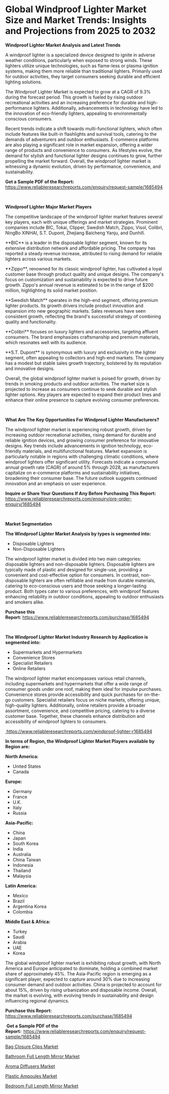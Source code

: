 <p><h1>Global Windproof Lighter Market Size and Market Trends: Insights and Projections from 2025 to 2032</h1></p><p><strong>Windproof Lighter Market Analysis and Latest Trends</strong></p>
<p><p>A windproof lighter is a specialized device designed to ignite in adverse weather conditions, particularly when exposed to strong winds. These lighters utilize unique technologies, such as flame-less or plasma ignition systems, making them more reliable than traditional lighters. Primarily used for outdoor activities, they target consumers seeking durable and efficient lighting solutions.</p><p>The Windproof Lighter Market is expected to grow at a CAGR of 9.3% during the forecast period. This growth is fueled by rising outdoor recreational activities and an increasing preference for durable and high-performance lighters. Additionally, advancements in technology have led to the innovation of eco-friendly lighters, appealing to environmentally conscious consumers. </p><p>Recent trends indicate a shift towards multi-functional lighters, which often include features like built-in flashlights and survival tools, catering to the demands of adventurers and outdoor enthusiasts. E-commerce platforms are also playing a significant role in market expansion, offering a wider range of products and convenience to consumers. As lifestyles evolve, the demand for stylish and functional lighter designs continues to grow, further propelling the market forward. Overall, the windproof lighter market is witnessing a dynamic evolution, driven by performance, convenience, and sustainability.</p></p>
<p><strong>Get a Sample PDF of the Report:&nbsp;</strong> <a href="https://www.reliableresearchreports.com/enquiry/request-sample/1685494?utm_campaign=102&utm_medium=2&utm_source=Github&utm_content=ia&utm_term=04042025&utm_id=windproof-lighter">https://www.reliableresearchreports.com/enquiry/request-sample/1685494</a></p>
<p>&nbsp;</p>
<p><strong>Windproof Lighter Major Market Players</strong></p>
<p><p>The competitive landscape of the windproof lighter market features several key players, each with unique offerings and market strategies. Prominent companies include BIC, Tokai, Clipper, Swedish Match, Zippo, Visol, Colibri, NingBo XINHAI, S.T. Dupont, Zhejiang Baicheng Yanju, and Dunhill.</p><p>**BIC** is a leader in the disposable lighter segment, known for its extensive distribution network and affordable pricing. The company has reported a steady revenue increase, attributed to rising demand for reliable lighters across various markets.</p><p>**Zippo**, renowned for its classic windproof lighter, has cultivated a loyal customer base through product quality and unique designs. The company's focus on customization and sustainability is expected to drive future growth. Zippo's annual revenue is estimated to be in the range of $200 million, highlighting its solid market position.</p><p>**Swedish Match** operates in the high-end segment, offering premium lighter products. Its growth drivers include product innovation and expansion into new geographic markets. Sales revenues have seen consistent growth, reflecting the brand's successful strategy of combining quality and functionality.</p><p>**Colibri** focuses on luxury lighters and accessories, targeting affluent consumers. The brand emphasizes craftsmanship and premium materials, which resonates well with its audience.</p><p>**S.T. Dupont** is synonymous with luxury and exclusivity in the lighter segment, often appealing to collectors and high-end markets. The company has a modest but stable sales growth trajectory, bolstered by its reputation and innovative designs.</p><p>Overall, the global windproof lighter market is poised for growth, driven by trends in smoking products and outdoor activities. The market size is projected to increase as consumers continue to seek durable and stylish lighter options. Key players are expected to expand their product lines and enhance their online presence to capture evolving consumer preferences.</p></p>
<p>&nbsp;</p>
<p><strong>What Are The Key Opportunities For Windproof Lighter Manufacturers?</strong></p>
<p><p>The windproof lighter market is experiencing robust growth, driven by increasing outdoor recreational activities, rising demand for durable and reliable ignition devices, and growing consumer preference for innovative designs. Key trends include advancements in ignition technology, eco-friendly materials, and multifunctional features. Market expansion is particularly notable in regions with challenging climatic conditions, where windproof lighters offer significant utility. Forecasts indicate a compound annual growth rate (CAGR) of around 5% through 2028, as manufacturers capitalize on e-commerce platforms and sustainability initiatives, broadening their consumer base. The future outlook suggests continued innovation and an emphasis on user experience.</p></p>
<p><strong>Inquire or Share Your Questions If Any Before Purchasing This Report:</strong> <a href="https://www.reliableresearchreports.com/enquiry/pre-order-enquiry/1685494?utm_campaign=102&utm_medium=2&utm_source=Github&utm_content=ia&utm_term=04042025&utm_id=windproof-lighter">https://www.reliableresearchreports.com/enquiry/pre-order-enquiry/1685494</a></p>
<p>&nbsp;</p>
<p><strong>Market Segmentation</strong></p>
<p><strong>The Windproof Lighter Market Analysis by types is segmented into:</strong></p>
<p><ul><li>Disposable Lighters</li><li>Non-Disposable Lighters</li></ul></p>
<p><p>The windproof lighter market is divided into two main categories: disposable lighters and non-disposable lighters. Disposable lighters are typically made of plastic and designed for single-use, providing a convenient and cost-effective option for consumers. In contrast, non-disposable lighters are often refillable and made from durable materials, catering to eco-conscious users and those seeking a longer-lasting product. Both types cater to various preferences, with windproof features enhancing reliability in outdoor conditions, appealing to outdoor enthusiasts and smokers alike.</p></p>
<p><strong>Purchase this Report:&nbsp;</strong><a href="https://www.reliableresearchreports.com/purchase/1685494?utm_campaign=102&utm_medium=2&utm_source=Github&utm_content=ia&utm_term=04042025&utm_id=windproof-lighter">https://www.reliableresearchreports.com/purchase/1685494</a></p>
<p>&nbsp;</p>
<p><strong>The Windproof Lighter Market Industry Research by Application is segmented into:</strong></p>
<p><ul><li>Supermarkets and Hypermarkets</li><li>Convenience Stores</li><li>Specialist Retailers</li><li>Online Retailers</li></ul></p>
<p><p>The windproof lighter market encompasses various retail channels, including supermarkets and hypermarkets that offer a wide range of consumer goods under one roof, making them ideal for impulse purchases. Convenience stores provide accessibility and quick purchases for on-the-go customers. Specialist retailers focus on niche markets, offering unique, high-quality lighters. Additionally, online retailers provide a broader assortment, convenience, and competitive pricing, catering to a diverse customer base. Together, these channels enhance distribution and accessibility of windproof lighters to consumers.</p></p>
<p><a href="https://www.reliableresearchreports.com/windproof-lighter-r1685494?utm_campaign=102&utm_medium=2&utm_source=Github&utm_content=ia&utm_term=04042025&utm_id=windproof-lighter">&nbsp;https://www.reliableresearchreports.com/windproof-lighter-r1685494</a></p>
<p><strong>In terms of Region, the Windproof Lighter Market Players available by Region are:</strong></p>
<p>
    <p> <strong> North America: </strong>
        <ul>
            <li>United States</li>
            <li>Canada</li>
        </ul>
        </p> 
    <p> <strong> Europe: </strong>
        <ul>
            <li>Germany</li>
            <li>France</li>
            <li>U.K.</li>
            <li>Italy</li>
            <li>Russia</li>
        </ul>
        </p> 
    <p> <strong> Asia-Pacific: </strong>
        <ul>
            <li>China</li>
            <li>Japan</li>
            <li>South Korea</li>
            <li>India</li>
            <li>Australia</li>
            <li>China Taiwan</li>
            <li>Indonesia</li>
            <li>Thailand</li>
            <li>Malaysia</li>
        </ul>
        </p> 
    <p> <strong> Latin America: </strong>
        <ul>
            <li>Mexico</li>
            <li>Brazil</li>
            <li>Argentina Korea</li>
            <li>Colombia</li>
        </ul>
        </p> 
    <p> <strong> Middle East & Africa: </strong>
        <ul>
            <li>Turkey</li>
            <li>Saudi</li>
            <li>Arabia</li>
            <li>UAE</li>
            <li>Korea</li>
        </ul>
    </p>
    </p>
<p><p>The global windproof lighter market is exhibiting robust growth, with North America and Europe anticipated to dominate, holding a combined market share of approximately 45%. The Asia-Pacific region is emerging as a significant player, expected to capture around 30% due to increasing consumer demand and outdoor activities. China is projected to account for about 15%, driven by rising urbanization and disposable income. Overall, the market is evolving, with evolving trends in sustainability and design influencing regional dynamics.</p></p>
<p><strong>Purchase this Report: </strong><a href="https://www.reliableresearchreports.com/purchase/1685494?utm_campaign=102&utm_medium=2&utm_source=Github&utm_content=ia&utm_term=04042025&utm_id=windproof-lighter">https://www.reliableresearchreports.com/purchase/1685494</a></p>
<p>&nbsp;<strong>Get a Sample PDF of the Report:&nbsp;&nbsp;</strong><a href="https://www.reliableresearchreports.com/enquiry/request-sample/1685494?utm_campaign=102&utm_medium=2&utm_source=Github&utm_content=ia&utm_term=04042025&utm_id=windproof-lighter">https://www.reliableresearchreports.com/enquiry/request-sample/1685494</a></p>
<p><strong></strong></p>
<p><p><a href="https://github.com/gasikcalbos8/Market-Research-Report-List-1/blob/main/bag-closure-clips-market.md?utm_campaign=102&utm_medium=2&utm_source=Github&utm_content=ia&utm_term=04042025&utm_id=windproof-lighter">Bag Closure Clips Market</a></p><p><a href="https://github.com/ubavicachida/Market-Research-Report-List-1/blob/main/bathroom-full-length-mirror-market.md?utm_campaign=102&utm_medium=2&utm_source=Github&utm_content=ia&utm_term=04042025&utm_id=windproof-lighter">Bathroom Full Length Mirror Market</a></p><p><a href="https://github.com/dayaanapis5/Market-Research-Report-List-1/blob/main/aroma-diffusers-market.md?utm_campaign=102&utm_medium=2&utm_source=Github&utm_content=ia&utm_term=04042025&utm_id=windproof-lighter">Aroma Diffusers Market</a></p><p><a href="https://github.com/dringmurza6r/Market-Research-Report-List-1/blob/main/plastic-ampoules-market.md?utm_campaign=102&utm_medium=2&utm_source=Github&utm_content=ia&utm_term=04042025&utm_id=windproof-lighter">Plastic Ampoules Market</a></p><p><a href="https://github.com/vaduzunny/Market-Research-Report-List-1/blob/main/bedroom-full-length-mirror-market.md?utm_campaign=102&utm_medium=2&utm_source=Github&utm_content=ia&utm_term=04042025&utm_id=windproof-lighter">Bedroom Full Length Mirror Market</a></p></p>